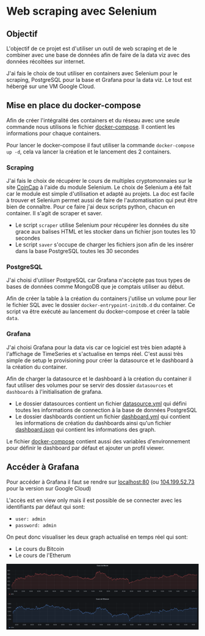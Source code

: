 # Web scraping avec Selenium
 
 ## Objectif

L'objectif de ce projet est d'utiliser un outil de web scraping et de le combiner avec une base de données afin de faire de la data viz avec des données récoltées sur internet.

J'ai fais le choix de tout utiliser en containers avec Selenium pour le scraping, PostgreSQL pour la base et Grafana pour la data viz. Le tout est hébergé sur une VM Google Cloud.

## Mise en place du docker-compose

Afin de créer l'intégralité des containers et du réseau avec une seule commande nous utilisons le fichier [docker-compose](/docker-compose.yml). Il contient les informations pour chaque containers.

Pour lancer le docker-compose il faut utiliser la commande `docker-compose up -d`,  cela va lancer la création et le lancement des 2 containers.

### Scraping

J'ai fais le choix de récupérer le cours de multiples cryptomonnaies sur le site [CoinCap](https://coincap.io/) à l'aide du module Selenium.
Le choix de Selenium a été fait car le module est simple d'utilisation et adapté au projets. La doc est facile à trouver et Selenium permet aussi de faire de l'automatisation qui peut être bien de connaître.
Pour ce faire j'ai deux scripts python, chacun en container. Il s'agit de scraper et saver.
- Le script `scraper` utilise Selenium pour récupérer les données du site grace aux balises HTML et les stocker dans un fichier json toutes les 10 secondes
- Le script `saver` s'occupe de charger les fichiers json afin de les insérer dans la base PostgreSQL toutes les 30 secondes

### PostgreSQL

J'ai choisi d'utiliser PostgreSQL car Grafana n'accèpte pas tous types de bases de données comme MongoDB que je comptais utiliser au début.

Afin de créer la table à la création du containers j'utilise un volume pour lier le fichier SQL avec le dossier `docker-entrypoint-initdb.d` du container.
Ce script va être exécuté au lancement du docker-compose et créer la table `data`.

### Grafana

J'ai choisi Grafana pour la data vis car ce logiciel est très bien adapté à l'affichage de TimeSeries et s'actualise en temps réel. C'est aussi très simple de setup le provisioning pour créer la datasource et le dashboard à la création du container. 

Afin de charger la datasource et le dashboard à la création du container il faut utiliser des volumes pour se servir des dossier `datasources` et `dashboards` à l'initialisation de grafana.

- Le dossier datasources contient un fichier [datasource.yml](/grafana/datasources/datasource.yml) qui défini toutes les informations de connection à la base de données PostgreSQL
- Le dossier dashboards contient un fichier [dashboard.yml](/grafana/dashboards/dashboard.yml) qui contient les informations de création du dashboards ainsi qu'un fichier [dashboard.json](/dashboards/dashboard.json) qui contient les informations des graph.

Le fichier [docker-compose](/docker-compose.yml) contient aussi des variables d'environnement pour définir le dashboard par défaut et ajouter un profil viewer.

## Accéder à Grafana

Pour accéder à Grafana il faut se rendre sur [localhost:80](http://127.0.0.1:80) (ou [104.199.52.73](http://104.199.52.73/) pour la version sur Google Cloud)

L'accès est en view only mais il est possible de se connecter avec les identifiants par défaut qui sont:

- `user: admin`
- `password: admin` 

On peut donc visualiser les deux graph actualisé en temps réel qui sont:

- Le cours du Bitcoin 
- Le cours de l'Etherum

![image](/dashboard.png)
